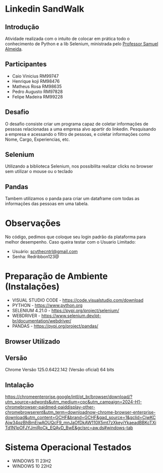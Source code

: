 # Linkedin SandWalk

## Introdução
Atividade realizada com o intuito de colocar em prática todo o conhecimento de Python e a lib Selenium, ministrada pelo [Professor Samuel Almeida](https://www.linkedin.com/in/sasamuel/).

## Participantes
- Caio Vinicius RM99747
- Henrique koji RM98476
- Matheus Rosa RM98635
- Pedro Augusto RM97828
- Felipe Madeira RM99228

## Desafio
O desafio consiste criar um programa capaz de coletar informações de pessoas relacionadas a uma empresa alvo apartir do linkedin. Pesquisando a empresa e acessando o filtro de pessoas, e coletar informações como Nome, Cargo, Experiencias, etc.

## Selenium
Utilizando a biblioteca Selenium, nos possibilita realizar clicks no browser sem utilizar o mouse ou o teclado

## Pandas
Tambem utilizamos o panda para criar um dataframe com todas as informações das pessoas em uma tabela.

# Observações
No código, pedimos que coloque seu login padrão da plataforma para melhor desempenho. 
Caso queira testar com o Usuario Limitado:

- Usuário: scythecntrl@gmail.com 
- Senha: Redribbon123@

# Preparação de Ambiente (Instalações)
- VISUAL STUDIO CODE - https://code.visualstudio.com/download
- PYTHON - https://www.python.org
- SELENIUM 4.21.0 - https://pypi.org/project/selenium/
- WEBDRIVER - https://www.selenium.dev/pt-br/documentation/webdriver/
- PANDAS - https://pypi.org/project/pandas/
  
## Browser Utilizado

## Versão
Chrome Versão 125.0.6422.142 (Versão oficial) 64 bits

## Intalação 
https://chromeenterprise.google/intl/pt_br/browser/download/?utm_source=adwords&utm_medium=cpc&utm_campaign=2024-H1-chromebrowser-paidmed-paiddisplay-other-chromebrowserent&utm_term=downloadnow-chrome-browser-enterprise-download&utm_content=GCHF&brand=GCHF&gad_source=1&gclid=CjwKCAjw34qzBhBmEiwAOUQcF9_mnJaOfDkAW110X5mt7zXkeyiYkaeadBBKcTXiTd1N1pOFJYJmiRoCk_EQAvD_BwE&gclsrc=aw.ds#windows-tab

# Sistema Operacional Testados

- WINDOWS 11 23H2 
- WINDOWS 10 22H2
